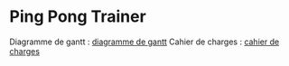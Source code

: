 # Ping Pong Trainer

Diagramme de gantt : [diagramme de gantt](https://github.com/Apoorva64/Ping-Pong-Trainer/blob/main/documentation/diagramme%20de%20gantt.xlsx)
Cahier de charges : [cahier de charges](https://github.com/Apoorva64/Ping-Pong-Trainer/blob/main/documentation/Cahier%20de%20charge.docx)
